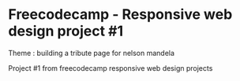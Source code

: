 ﻿# Freecodecamp - Responsive web design project #1
 
Theme : building a tribute page for nelson mandela 

Project #1 from freecodecamp responsive web design projects
